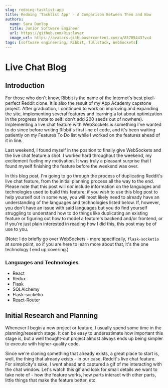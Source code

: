 ```yaml
---
slug: redoing-tasklist-app
title: Redoing 'Tasklist App' - A Comparison Between Then and Now
authors:
  name: Sara Dunlop
  title: Junior Software Engineer
  url: https://github.com/Risclover
  image_url: https://avatars.githubusercontent.com/u/85785443?v=4
tags: [software engineering, Ribbit, fullstack, WebSockets]
---
```


# Live Chat Blog

## Introduction

For those who don't know, Ribbit is the name of the Internet's best pixel-perfect Reddit clone. It is also the result of my App Academy capstone project. After graduation, I continued to work on improving and expanding the site, implementing several features and learning a lot about optimization in the progress (note to self: don't add 200 seeds out of nowhere). Implementing a live chat feature with WebSockets is something I've wanted to do since before writing Ribbit's first line of code, and it's been waiting patiently on my Features To Do list while I worked on the features ahead of it in line.

Last weekend, I found myself in the position to finally give WebSockets and the live chat feature a shot. I worked hard throughout the weekend, my excitement fueling my motivation. It was truly a pleasant surprise that I found myself finishing the feature before the weekend was over.

In this blog post, I'm going to go through the process of duplicating Reddit's live chat feature, from the initial planning process all the way to the end. Please note that this post will *not* include information on the languages and technologies used to build this feature; if you wish to use this blog post to help yourself out in some way, you will most likely need to already have an understanding of the languages and technologies listed below. If, however, you don't have an issue with said languages but you do find yourself struggling to understand how to do things like duplicating an existing feature or figuring out how to model a feature's backend and/or frontend, or if you're just plain interested in reading how I did this, this post may be of use to you.

(Note: I do briefly go over WebSockets - more specifically, `flask-socketio` at some point, so if you are here to learn more about that, it's the one technology I end up covering.)

### Languages and Technologies
* React
* Redux
* Flask
* SQLAlchemy
* Flask-socketio
* React-Router

## Initial Research and Planning
Whenever I begin a new project or feature, I usually spend some time in the planning/research stage. It can be easy to underestimate how important this stage is, but a well thought-out project almost always ends up being simpler to execute with higher-quality code.

Since we're cloning something that already exists, a great place to start is, well, the thing that already exists - in our case, Reddit's live chat feature. For simplicity's sake, I went ahead and captured a gif of me interacting with the chat window. Let's watch this gif and look for small details we want to take note of - how the feature works, how parts interact with other parts, little things that make the feature better, etc.

